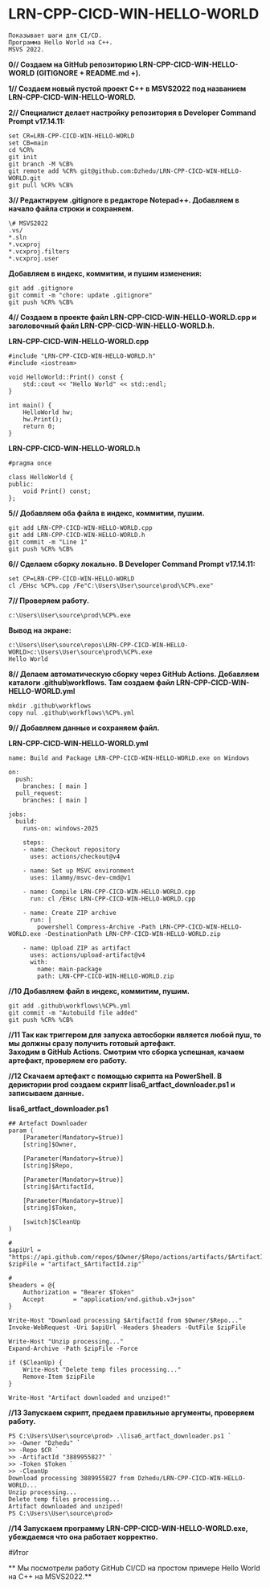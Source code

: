 # LRN-CPP-CICD-WIN-HELLO-WORLD
```
Показывает шаги для CI/CD.  
Программа Hello World на C++.   
MSVS 2022.
```

**0// Создаем на GitHub репозиторию LRN-CPP-CICD-WIN-HELLO-WORLD (GITIGNORE + README.md +).**  
  
**1// Создаем новый пустой проект С++ в MSVS2022 под названием LRN-CPP-CICD-WIN-HELLO-WORLD.**  
  
**2// Специалист делает настройку репозитория в Developer Command Prompt v17.14.11:**  
```
set CR=LRN-CPP-CICD-WIN-HELLO-WORLD  
set CB=main  
cd %CR%  
git init  
git branch -M %CB%  
git remote add %CR% git@github.com:Dzhedu/LRN-CPP-CICD-WIN-HELLO-WORLD.git  
git pull %CR% %CB%
```
  
**3// Редактируем .gitignore в редакторе Notepad++. Добавляем в начало файла строки и сохраняем.**  
```
\# MSVS2022  
.vs/  
*.sln  
*.vcxproj  
*.vcxproj.filters  
*.vcxproj.user
```
**Добавляем в индекс, коммитим, и пушим изменения:**
```
git add .gitignore  
git commit -m "chore: update .gitignore"  
git push %CR% %CB%
```
  
**4// Создаем в проекте файл LRN-CPP-CICD-WIN-HELLO-WORLD.cpp и заголовочный файл LRN-CPP-CICD-WIN-HELLO-WORLD.h.**  

**LRN-CPP-CICD-WIN-HELLO-WORLD.cpp**  
```
#include "LRN-CPP-CICD-WIN-HELLO-WORLD.h"
#include <iostream>

void HelloWorld::Print() const {
    std::cout << "Hello World" << std::endl;
}

int main() {
    HelloWorld hw;
    hw.Print();
    return 0;
}  
```
**LRN-CPP-CICD-WIN-HELLO-WORLD.h**  
```
#pragma once

class HelloWorld {
public:
    void Print() const;
};
```

**5// Добавляем оба файла в индекс, коммитим, пушим.**  
```
git add LRN-CPP-CICD-WIN-HELLO-WORLD.cpp
git add LRN-CPP-CICD-WIN-HELLO-WORLD.h
git commit -m "Line 1"
git push %CR% %CB%
```

**6// Сделаем сборку локально. В Developer Command Prompt v17.14.11:**  
```
set CP=LRN-CPP-CICD-WIN-HELLO-WORLD
cl /EHsc %CP%.cpp /Fe"C:\Users\User\source\prod\%CP%.exe"
```

**7// Проверяем работу.**  
```
c:\Users\User\source\prod\%CP%.exe
```  
**Вывод на экране:**  
```
c:\Users\User\source\repos\LRN-CPP-CICD-WIN-HELLO-WORLD>c:\Users\User\source\prod\%CP%.exe
Hello World

```

**8// Делаем автоматическую сборку через GitHub Actions. Добавляем каталоги .github\workflows\. Там создаем файл LRN-CPP-CICD-WIN-HELLO-WORLD.yml**  
```
mkdir .github\workflows
copy nul .github\workflows\%CP%.yml
```

**9// Добавляем данные и сохраняем файл.**  

**LRN-CPP-CICD-WIN-HELLO-WORLD.yml**  
```
name: Build and Package LRN-CPP-CICD-WIN-HELLO-WORLD.exe on Windows

on:
  push:
    branches: [ main ]
  pull_request:
    branches: [ main ]

jobs:
  build:
    runs-on: windows-2025

    steps:
    - name: Checkout repository
      uses: actions/checkout@v4

    - name: Set up MSVC environment
      uses: ilammy/msvc-dev-cmd@v1

    - name: Compile LRN-CPP-CICD-WIN-HELLO-WORLD.cpp
      run: cl /EHsc LRN-CPP-CICD-WIN-HELLO-WORLD.cpp

    - name: Create ZIP archive
      run: |
        powershell Compress-Archive -Path LRN-CPP-CICD-WIN-HELLO-WORLD.exe -DestinationPath LRN-CPP-CICD-WIN-HELLO-WORLD.zip

    - name: Upload ZIP as artifact
      uses: actions/upload-artifact@v4
      with:
        name: main-package
        path: LRN-CPP-CICD-WIN-HELLO-WORLD.zip
```

**//10 Добавляем файл в индекс, коммитим, пушим.**  

```
git add .github\workflows\%CP%.yml
git commit -m "Autobuild file added"
git push %CR% %CB%
```

**//11 Так как триггером для запуска автосборки является любой пуш, то мы должны сразу получить готовый артефакт.**  
**Заходим в GitHub Actions. Смотрим что сборка успешная, качаем артефакт, проверяем его работу.**  

**//12 Скачаем артефакт с помощью скрипта на PowerShell. В дериктории prod создаем скрипт lisa6_artfact_downloader.ps1 и записываем данные.**  

**lisa6_artfact_downloader.ps1**  

```
## Artefact Downloader
param (
    [Parameter(Mandatory=$true)]
    [string]$Owner,

    [Parameter(Mandatory=$true)]
    [string]$Repo,

    [Parameter(Mandatory=$true)]
    [string]$ArtifactId,

    [Parameter(Mandatory=$true)]
    [string]$Token,

    [switch]$CleanUp
)

#
$apiUrl = "https://api.github.com/repos/$Owner/$Repo/actions/artifacts/$ArtifactId/zip"
$zipFile = "artifact_$ArtifactId.zip"`

# 
$headers = @{
    Authorization = "Bearer $Token"
    Accept        = "application/vnd.github.v3+json"
}

Write-Host "Download processing $ArtifactId from $Owner/$Repo..."
Invoke-WebRequest -Uri $apiUrl -Headers $headers -OutFile $zipFile

Write-Host "Unzip processing..."
Expand-Archive -Path $zipFile -Force

if ($CleanUp) {
    Write-Host "Delete temp files processing..."
    Remove-Item $zipFile
}

Write-Host "Artifact downloaded and unziped!"
```

**//13 Запускаем скрипт, предаем правильные аргументы, проверяем работу.**  

```
PS C:\Users\User\source\prod> .\lisa6_artfact_downloader.ps1 `
>> -Owner "Dzhedu" `
>> -Repo $CR `
>> -ArtifactId "3889955827" `
>> -Token $Token `
>> -CleanUp
Download processing 3889955827 from Dzhedu/LRN-CPP-CICD-WIN-HELLO-WORLD...
Unzip processing...
Delete temp files processing...
Artifact downloaded and unziped!
PS C:\Users\User\source\prod>
```

**//14 Запускаем программу LRN-CPP-CICD-WIN-HELLO-WORLD.exe, убеждаемся что она работает корректно.**  

#Итог  

** Мы посмотрели работу GitHub CI/CD на простом примере Hello World на C++ на MSVS2022.**





